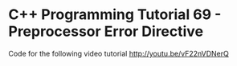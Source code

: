 C++ Programming Tutorial 69 - Preprocessor Error Directive
==========================================================

Code for the following video tutorial http://youtu.be/vF22nVDNerQ
